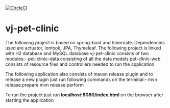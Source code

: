 [![CircleCI](https://circleci.com/gh/vinamraj/vj-pet-clinic.svg?style=svg)](https://circleci.com/gh/vinamraj/vj-pet-clinic)

# vj-pet-clinic

The following project is based on spring-boot and hibernate. Dependencies used are actuator, lombok, JPA, Thymeleaf.
The following project is linked with H2 database and MySQL database
vj-pet-clinic consists of two modules:-
pet-clinic-data consisting of all the data models
pet-clinic-web consists of resource files and controllers needed to run the application

The following application also consists of maven release plugin and to release a new plugin just run following commands on the terminal:-
mvn release:prepare
mvn release:perform

To run the project just run **localhost:8080/index.html** on the browser after starting the application
